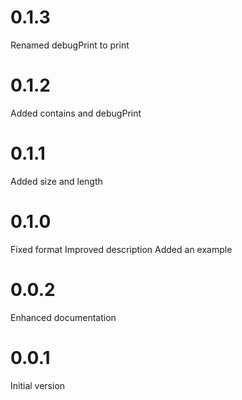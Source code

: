 # 0.1.3
Renamed debugPrint to print

# 0.1.2
Added contains and debugPrint

# 0.1.1
Added size and length

# 0.1.0
Fixed format
Improved description
Added an example

# 0.0.2
Enhanced documentation

# 0.0.1
Initial version
